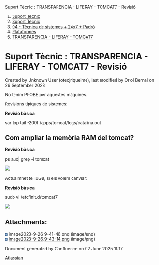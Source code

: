Suport Tècnic : TRANSPARENCIA - LIFERAY - TOMCAT7 - Revisió  

1.  [Suport Tècnic](index.html)
2.  [Suport Tècnic](13893782.html)
3.  [04 - Tècnica de sistemes + 24x7 + Padró](26313202.html)
4.  [Plataformes](Plataformes_41520520.html)
5.  [TRANSPARENCIA - LIFERAY - TOMCAT7](TRANSPARENCIA---LIFERAY---TOMCAT7_41521520.html)

Suport Tècnic : TRANSPARENCIA - LIFERAY - TOMCAT7 - Revisió
===========================================================

Created by Unknown User (otecjriquelme), last modified by Oriol Bernal on 26 September 2023

No tenim PROBE per aquestes màquines.

Revisions típiques de sistemes:

**Revisió bàsica**

sar
top
tail -200f /apps/tomcat/logs/catalina.out

Com ampliar la memòria RAM del tomcat?
--------------------------------------

**Revisió bàsica**

ps aux| grep -i tomcat

![](attachments/41521524/93357358.png)

Actualmnet te 10GB, si els volem canviar:

**Revisió bàsica**

sudo vi /etc/init.d/tomcat7

![](attachments/41521524/93357359.png)

Attachments:
------------

![](images/icons/bullet_blue.gif) [image2023-9-26\_9-41-46.png](attachments/41521524/93357358.png) (image/png)  
![](images/icons/bullet_blue.gif) [image2023-9-26\_9-43-14.png](attachments/41521524/93357359.png) (image/png)  

Document generated by Confluence on 02 June 2025 11:17

[Atlassian](http://www.atlassian.com/)